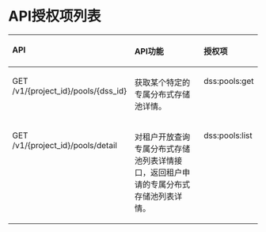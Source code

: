 # API授权项列表<a name="ZH-CN_TOPIC_0103095562"></a>

<a name="table6193245610414"></a>
<table><thead align="left"><tr id="row3824397310414"><th class="cellrowborder" valign="top" width="37.755102040816325%" id="mcps1.1.4.1.1"><p id="p2967795210414"><a name="p2967795210414"></a><a name="p2967795210414"></a>API</p>
</th>
<th class="cellrowborder" valign="top" width="42.857142857142854%" id="mcps1.1.4.1.2"><p id="p1644191601417"><a name="p1644191601417"></a><a name="p1644191601417"></a>API功能</p>
</th>
<th class="cellrowborder" valign="top" width="19.387755102040817%" id="mcps1.1.4.1.3"><p id="p5510387710414"><a name="p5510387710414"></a><a name="p5510387710414"></a>授权项</p>
</th>
</tr>
</thead>
<tbody><tr id="row6476318294735"><td class="cellrowborder" valign="top" width="37.755102040816325%" headers="mcps1.1.4.1.1 "><p id="p1866377994747"><a name="p1866377994747"></a><a name="p1866377994747"></a>GET /v1/{project_id}/pools/{dss_id}</p>
</td>
<td class="cellrowborder" valign="top" width="42.857142857142854%" headers="mcps1.1.4.1.2 "><p id="p0441151681413"><a name="p0441151681413"></a><a name="p0441151681413"></a>获取某个特定的专属分布式存储池详情。</p>
</td>
<td class="cellrowborder" valign="top" width="19.387755102040817%" headers="mcps1.1.4.1.3 "><p id="p3537114494747"><a name="p3537114494747"></a><a name="p3537114494747"></a>dss:pools:get</p>
</td>
</tr>
<tr id="row3313947694752"><td class="cellrowborder" valign="top" width="37.755102040816325%" headers="mcps1.1.4.1.1 "><p id="p337313249480"><a name="p337313249480"></a><a name="p337313249480"></a>GET /v1/{project_id}/pools/detail</p>
</td>
<td class="cellrowborder" valign="top" width="42.857142857142854%" headers="mcps1.1.4.1.2 "><p id="p3441161661416"><a name="p3441161661416"></a><a name="p3441161661416"></a>对租户开放查询专属分布式存储池列表详情接口，返回租户申请的专属分布式存储池列表详情。</p>
</td>
<td class="cellrowborder" valign="top" width="19.387755102040817%" headers="mcps1.1.4.1.3 "><p id="p478827229480"><a name="p478827229480"></a><a name="p478827229480"></a>dss:pools:list</p>
</td>
</tr>
</tbody>
</table>

